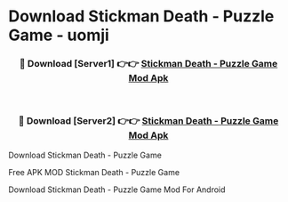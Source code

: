 # Download Stickman Death - Puzzle Game - uomji



<div align="center">
<h3>🔴 Download [Server1] 👉👉 <a href="https://momento.my/?title=Stickman_Death_-_Puzzle_Game">Stickman Death - Puzzle Game Mod Apk</a></h3><br>

<h3>🔴 Download [Server2] 👉👉 <a href="https://momento.my/?title=Stickman_Death_-_Puzzle_Game">Stickman Death - Puzzle Game Mod Apk</a></h3>
</div>



Download Stickman Death - Puzzle Game 

Free APK MOD Stickman Death - Puzzle Game 

Download Stickman Death - Puzzle Game Mod For Android
